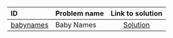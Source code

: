 | ID | Problem name | Link to solution |
|:---|:---|:---:|
| [babynames](https://open.kattis.com/problems/babynames) | Baby Names | [Solution](https://github.com/versenyi98/kattis-solutions/tree/main/solutions/Baby%20Names)|
